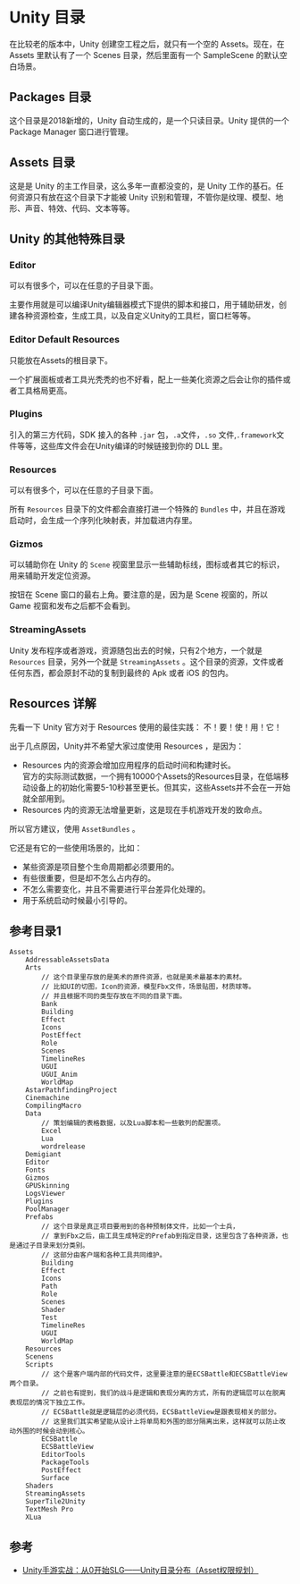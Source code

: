 # Unity 目录

在比较老的版本中，Unity 创建空工程之后，就只有一个空的 Assets。现在，在 Assets 里默认有了一个 Scenes 目录，然后里面有一个 SampleScene 的默认空白场景。

## Packages 目录
这个目录是2018新增的，Unity 自动生成的，是一个只读目录。Unity 提供的一个 Package Manager 窗口进行管理。

## Assets 目录
这是是 Unity 的主工作目录，这么多年一直都没变的，是 Unity 工作的基石。任何资源只有放在这个目录下才能被 Unity 识别和管理，不管你是纹理、模型、地形、声音、特效、代码、文本等等。

## Unity 的其他特殊目录


### Editor
可以有很多个，可以在任意的子目录下面。

主要作用就是可以编译Unity编辑器模式下提供的脚本和接口，用于辅助研发，创建各种资源检查，生成工具，以及自定义Unity的工具栏，窗口栏等等。

### Editor Default Resources

只能放在Assets的根目录下。

一个扩展面板或者工具光秃秃的也不好看，配上一些美化资源之后会让你的插件或者工具格局更高。


### Plugins

引入的第三方代码，SDK 接入的各种 `.jar` 包，`.a`文件，`.so` 文件,`.framework`文件等等，这些库文件会在Unity编译的时候链接到你的 DLL 里。

### Resources
可以有很多个，可以在任意的子目录下面。

所有 `Resources` 目录下的文件都会直接打进一个特殊的 `Bundles` 中，并且在游戏启动时，会生成一个序列化映射表，并加载进内存里。

### Gizmos

可以辅助你在 Unity 的 `Scene` 视窗里显示一些辅助标线，图标或者其它的标识，用来辅助开发定位资源。

按钮在 Scene 窗口的最右上角。要注意的是，因为是 Scene 视窗的，所以 Game 视窗和发布之后都不会看到。

### StreamingAssets

Unity 发布程序或者游戏，资源随包出去的时候，只有2个地方，一个就是 `Resources` 目录，另外一个就是 `StreamingAssets` 。这个目录的资源，文件或者任何东西，都会原封不动的复制到最终的 Apk 或者 iOS 的包内。

## Resources 详解

先看一下 Unity 官方对于 Resources 使用的最佳实践：
不！要！使！用！它！

出于几点原因，Unity并不希望大家过度使用 Resources ，是因为：

* Resources 内的资源会增加应用程序的启动时间和构建时长。  
  官方的实际测试数据，一个拥有10000个Assets的Resources目录，在低端移动设备上的初始化需要5-10秒甚至更长。但其实，这些Assets并不会在一开始就全部用到。
* Resources 内的资源无法增量更新，这是现在手机游戏开发的致命点。

所以官方建议，使用 `AssetBundles` 。

它还是有它的一些使用场景的，比如：

* 某些资源是项目整个生命周期都必须要用的。
* 有些很重要，但是却不怎么占内存的。
* 不怎么需要变化，并且不需要进行平台差异化处理的。
* 用于系统启动时候最小引导的。

## 参考目录1
```
Assets
    AddressableAssetsData
    Arts
        // 这个目录里存放的是美术的原件资源，也就是美术最基本的素材。
        // 比如UI的切图，Icon的资源，模型Fbx文件，场景贴图，材质球等。
        // 并且根据不同的类型存放在不同的目录下面。
        Bank
        Building
        Effect
        Icons
        PostEffect
        Role
        Scenes
        TimelineRes
        UGUI
        UGUI_Anim
        WorldMap
    AstarPathfindingProject
    Cinemachine
    CompilingMacro
    Data
        // 策划编辑的表格数据，以及Lua脚本和一些散列的配置项。
        Excel
        Lua
        wordrelease
    Demigiant
    Editor
    Fonts
    Gizmos
    GPUSkinning
    LogsViewer
    Plugins
    PoolManager
    Prefabs
        // 这个目录是真正项目要用到的各种预制体文件，比如一个士兵，
        // 拿到Fbx之后，由工具生成特定的Prefab到指定目录，这里包含了各种资源，也是通过子目录来划分类别。
        // 这部分由客户端和各种工具共同维护。
        Building
        Effect
        Icons
        Path
        Role
        Scenes
        Shader
        Test
        TimelineRes
        UGUI
        WorldMap
    Resources
    Scenens
    Scripts
        // 这个是客户端内部的代码文件，这里要注意的是ECSBattle和ECSBattleView两个目录。
        // 之前也有提到，我们的战斗是逻辑和表现分离的方式，所有的逻辑层可以在脱离表现层的情况下独立工作。
        // ECSBattle就是逻辑层的必须代码，ECSBattleView是跟表现相关的部分。
        // 这里我们其实希望能从设计上将单局和外围的部分隔离出来，这样就可以防止改动外围的时候会动到核心。
        ECSBattle
        ECSBattleView
        EditorTools
        PackageTools
        PostEffect
        Surface
    Shaders
    StreamingAssets
    SuperTile2Unity
    TextMesh Pro
    XLua
```
## 参考
* [Unity手游实战：从0开始SLG——Unity目录分布（Asset权限规划）](https://zhuanlan.zhihu.com/p/77058380)